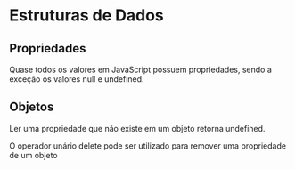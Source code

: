 # Estruturas de Dados

## Propriedades

Quase todos os valores em JavaScript possuem propriedades, sendo a exceção os valores null e undefined.

## Objetos

Ler uma propriedade que não existe em um objeto retorna undefined.

O operador unário delete pode ser utilizado para remover uma propriedade de um objeto
